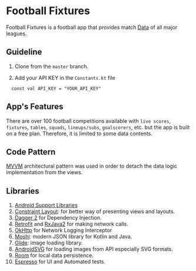 # Football Fixtures
Football Fixtures is a football app that provides match [Data](https://www.football-data.org/) of all major leagues.

## Guideline
1. Clone from the `master` branch.

2. Add your API KEY in the `Constants.kt` file
```
  const val API_KEY = "YOUR_API_KEY"
```
## App's Features
There are over 100 football competitions available with `live scores`, `fixtures`, `tables`, `squads`, `lineups/subs`, `goalscorers`, etc. 
but the app is built on a free plan. Therefore, it is limited to some data contents.

## Code Pattern
[MVVM](https://www.journaldev.com/20292/android-mvvm-design-pattern) architectural pattern was used in order to detach the data logic implementation from the views.

## Libraries
1. [Android Support Libraries](https://developer.android.com/topic/libraries/support-library/)
2. [Constraint Layout](https://developer.android.com/training/constraint-layout/): for better way of presenting views and layouts.
3. [Dagger 2](https://github.com/google/dagger) for Dependency Injection.
4. [Retrofit](https://square.github.io/retrofit/) and [RxJava2](https://github.com/ReactiveX/RxJava) for making network calls.
5. [OkHttp](https://square.github.io/okhttp/) for Network Logging Interceptor
6. [Moshi](https://github.com/square/moshi): modern JSON library for Kotlin and Java.
7. [Glide](https://github.com/bumptech/glide): image loading library.
8. [AndroidSVG](https://github.com/BigBadaboom/androidsvg) for loading images from API especially SVG formats.
9. [Room](https://developer.android.com/training/data-storage/room/) for local data persistence.
10. [Espresso](https://developer.android.com/training/testing/espresso/) for UI and Automated tests.
